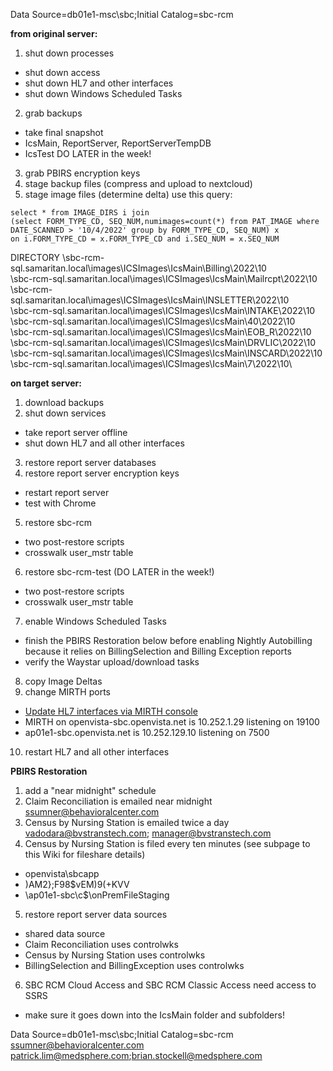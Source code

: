 Data Source=db01e1-msc\sbc;Initial Catalog=sbc-rcm

**from original server:**

1. shut down processes

- shut down access
- shut down HL7 and other interfaces
- shut down Windows Scheduled Tasks

2. grab backups

- take final snapshot
- IcsMain, ReportServer, ReportServerTempDB
- IcsTest DO LATER in the week!

3. grab PBIRS encryption keys
4. stage backup files (compress and upload to nextcloud)
5. stage image files (determine delta) use this query:

```
select * from IMAGE_DIRS i join
(select FORM_TYPE_CD, SEQ_NUM,numimages=count(*) from PAT_IMAGE where DATE_SCANNED > '10/4/2022' group by FORM_TYPE_CD, SEQ_NUM) x
on i.FORM_TYPE_CD = x.FORM_TYPE_CD and i.SEQ_NUM = x.SEQ_NUM
```

DIRECTORY
\\sbc-rcm-sql.samaritan.local\images\ICSImages\IcsMain\Billing\2022\10\
\\sbc-rcm-sql.samaritan.local\images\ICSImages\IcsMain\Mailrcpt\2022\10\
\\sbc-rcm-sql.samaritan.local\images\ICSImages\IcsMain\INSLETTER\2022\10\
\\sbc-rcm-sql.samaritan.local\images\ICSImages\IcsMain\INTAKE\2022\10\
\\sbc-rcm-sql.samaritan.local\images\ICSImages\IcsMain\40\2022\10\
\\sbc-rcm-sql.samaritan.local\images\ICSImages\IcsMain\EOB_R\2022\10\
\\sbc-rcm-sql.samaritan.local\images\ICSImages\IcsMain\DRVLIC\2022\10\
\\sbc-rcm-sql.samaritan.local\images\ICSImages\IcsMain\INSCARD\2022\10\
\\sbc-rcm-sql.samaritan.local\images\ICSImages\IcsMain\7\2022\10\

**on target server:**

1. download backups
2. shut down services

- take report server offline
- shut down HL7 and all other interfaces

3. restore report server databases
4. restore report server encryption keys

- restart report server
- test with Chrome

5. restore sbc-rcm

- two post-restore scripts
- crosswalk user_mstr table

6. restore sbc-rcm-test (DO LATER in the week!)

- two post-restore scripts
- crosswalk user_mstr table

7. enable Windows Scheduled Tasks

- finish the PBIRS Restoration below before enabling Nightly Autobilling because it relies on BillingSelection and Billing Exception reports
- verify the Waystar upload/download tasks

8. copy Image Deltas
9. change MIRTH ports

- [Update HL7 interfaces via MIRTH console](https://dev.azure.com/medsphere/MCSP/_workitems/edit/6823)
- MIRTH on openvista-sbc.openvista.net is 10.252.1.29 listening on 19100
- ap01e1-sbc.openvista.net is 10.252.129.10 listening on 7500

10. restart HL7 and all other interfaces

**PBIRS Restoration**

1. add a "near midnight" schedule
2. Claim Reconciliation is emailed near midnight ssumner@behavioralcenter.com
3. Census by Nursing Station is emailed twice a day vadodara@bvstranstech.com; manager@bvstranstech.com
4. Census by Nursing Station is filed every ten minutes (see subpage to this Wiki for fileshare details)

- openvista\sbcapp
- )AM2};F98$vEM)9(+KVV
- \\ap01e1-sbc\c$\onPremFileStaging

5. restore report server data sources

- shared data source
- Claim Reconciliation uses controlwks
- Census by Nursing Station uses controlwks
- BillingSelection and BillingException uses controlwks

6. SBC RCM Cloud Access and SBC RCM Classic Access need access to SSRS

- make sure it goes down into the IcsMain folder and subfolders!

Data Source=db01e1-msc\sbc;Initial Catalog=sbc-rcm
ssumner@behavioralcenter.com
patrick.lim@medsphere.com;brian.stockell@medsphere.com
